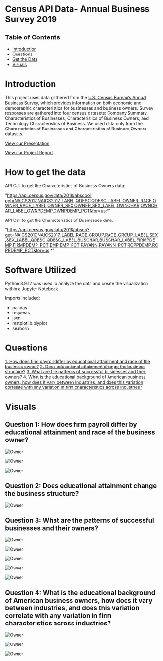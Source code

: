# Census API Data- Annual Business Survey 2019
## Table of Contents
* [Introduction](#Introduction)
* [Questions](#Questions)
* [Get the Data](#data)
* [Visuals](#Visuals)



# Introduction
This project uses data gathered from the [U.S. Census Bureau’s Annual Business Survey](https://www.census.gov/data/developers/data-sets/abs.2019.html), which provides information on both economic and demographic characteristics for businesses and business owners. Survey responses are gathered into four census datasets: Company Summary, Characteristics of Businesses, Characteristics of Business Owners, and Technology Characteristics of Business. We used data only from the Characteristics of Businesses and Characteristics of Business Owners datasets. 

[View our Presentation](https://docs.google.com/presentation/d/1WutSR1Dwtx_6uWYGedaDQSpv1CQMOPqWjjURKrt36Jg/edit?usp=sharing)

[View our Project Report](https://docs.google.com/document/d/1ZHFal6RjUJfD8Rb6ciDHICtxff8mbLKkd7xuRR6WHIc/edit?usp=sharing)

<a name='data'></a>
# How to get the data

API Call to get the Characteristics of Business Owners data:

  "https://api.census.gov/data/2018/abscbo?get=NAICS2017,NAICS2017_LABEL,QDESC,QDESC_LABEL,OWNER_RACE,OWNER_RACE_LABEL,OWNER_SEX,OWNER_SEX_LABEL,OWNCHAR,OWNCHAR_LABEL,OWNPDEMP,OWNPDEMP_PCT&for=us:*"


API Call to get the Characteristics of Businesses data:

"https://api.census.gov/data/2018/abscb?get=NAICS2017,NAICS2017_LABEL,RACE_GROUP,RACE_GROUP_LABEL,SEX,SEX_LABEL,QDESC,QDESC_LABEL,BUSCHAR,BUSCHAR_LABEL,FIRMPDEMP,FIRMPDEMP_PCT,EMP,EMP_PCT,PAYANN,PAYANN_PCT,RCPPDEMP,RCPPDEMP_PCT&for=us:*"

# Software Utilized

Python 3.9.12 was used to analyze the data and create the visualization within a Jupyter Notebook

Imports included:
* pandas
* requests
* json
* matplotlib.plyplot
* seaborn


# Questions
[1. How does firm payroll differ by educational attainment and race of the business owner?](#q1)
[2. Does educational attainment change the business structure?](#q2)
[3. What are the patterns of successful businesses and their owners?](#q3)
[4. What is the educational background of American business owners, how does it vary between industries, and does this variation correlate with any variation in firm characteristics across industries?](#q4)

# Visuals

<a name='q1'></a>
## Question 1: How does firm payroll differ by educational attainment and race of the business owner?

![Owner](https://github.com/EduardStalmakov/US-Census-Data-API/blob/main/Median_Salary_by_all_degrees.png)

![Owner](https://github.com/EduardStalmakov/US-Census-Data-API/blob/main/Race_education.png)

![Owner](https://github.com/EduardStalmakov/US-Census-Data-API/blob/main/payroll_education_race.png)

<a name='q2'></a>
## Question 2: Does educational attainment change the business structure?

![Owner](https://github.com/EduardStalmakov/US-Census-Data-API/blob/main/WorkerType.png)

<a name='q3'></a>
## Question 3: What are the patterns of successful businesses and their owners? 

![Owner](https://github.com/EduardStalmakov/US-Census-Data-API/blob/main/tarick-1.png)

![Owner](https://github.com/EduardStalmakov/US-Census-Data-API/blob/main/tarick-2.png)

![Owner](https://github.com/EduardStalmakov/US-Census-Data-API/blob/main/tarick-3.png)

![Owner](https://github.com/EduardStalmakov/US-Census-Data-API/blob/main/tarick4.png)

![Owner](https://github.com/EduardStalmakov/US-Census-Data-API/blob/main/tarick-5.png)

<a name='q4'></a>
## Question 4: What is the educational background of American business owners, how does it vary between industries, and does this variation correlate with any variation in firm characteristics across industries?

![Owner](https://github.com/EduardStalmakov/US-Census-Data-API/blob/main/dennis-1.png)

![Owner](https://github.com/EduardStalmakov/US-Census-Data-API/blob/main/dennis-2.png)

![Owner](https://github.com/EduardStalmakov/US-Census-Data-API/blob/main/dennis-3.png)


